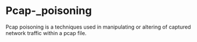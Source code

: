 # Pcap-_poisoning
Pcap poisoning is a techniques used in manipulating or altering of captured network traffic within a pcap file.
